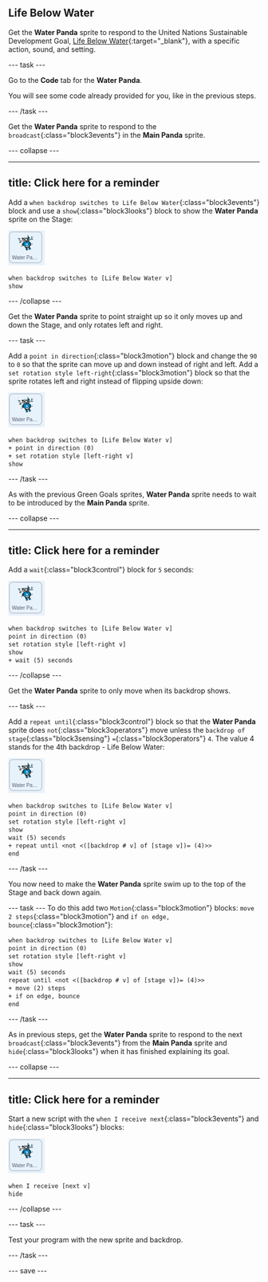 ## Life Below Water

Get the **Water Panda** sprite to respond to the United Nations Sustainable Development Goal, [Life Below Water](https://www.undp.org/content/undp/en/home/sustainable-development-goals/goal-14-life-below-water.html){:target="\_blank"}, with a specific action, sound, and setting.

--- task ---

Go to the **Code** tab for the **Water Panda**.

You will see some code already provided for you, like in the previous steps.

--- /task ---

Get the **Water Panda** sprite to respond to the `broadcast`{:class="block3events"} in the **Main Panda** sprite.

--- collapse ---

---
title: Click here for a reminder
---

Add a  `when backdrop switches to Life Below Water`{:class="block3events"} block and use a `show`{:class="block3looks"} block to show the **Water Panda** sprite on the Stage:

![image of the Water Panda sprite](images/waterpanda-sprite.png)

```blocks3
when backdrop switches to [Life Below Water v]
show
```

--- /collapse ---

Get the **Water Panda** sprite to point straight up so it only moves up and down the Stage, and only rotates left and right.

--- task ---

Add a `point in direction`{:class="block3motion"} block and change the `90` to `0` so that the sprite can move up and down instead of right and left. Add a `set rotation style left-right`{:class="block3motion"} block so that the sprite rotates left and right instead of flipping upside down:

![image of the Water Panda sprite](images/waterpanda-sprite.png)

```blocks3
when backdrop switches to [Life Below Water v]
+ point in direction (0)
+ set rotation style [left-right v]
show
```

--- /task ---

As with the previous Green Goals sprites, **Water Panda** sprite needs to wait to be introduced by the **Main Panda** sprite.

--- collapse ---

---
title: Click here for a reminder
---

Add a `wait`{:class="block3control"} block for `5` seconds:

![image of the Water Panda sprite](images/waterpanda-sprite.png)

```blocks3
when backdrop switches to [Life Below Water v]
point in direction (0)
set rotation style [left-right v]
show
+ wait (5) seconds
```

--- /collapse ---

Get the **Water Panda** sprite to only move when its backdrop shows.

--- task ---

Add a `repeat until`{:class="block3control"} block so that the **Water Panda** sprite does `not`{:class="block3operators"} move unless the `backdrop of stage`{:class="block3sensing"} `=`{:class="block3operators"} `4`. The value 4 stands for the 4th backdrop - Life Below Water:

![image of the Water Panda sprite](images/waterpanda-sprite.png)

```blocks3
when backdrop switches to [Life Below Water v]
point in direction (0)
set rotation style [left-right v]
show
wait (5) seconds
+ repeat until <not <([backdrop # v] of [stage v])= (4)>>
end
```
--- /task ---

You now need to make the  **Water Panda** sprite swim up to the top of the Stage and back down again.

--- task ---
To do this add two `Motion`{:class="block3motion"} blocks: `move 2 steps`{:class="block3motion"} and `if on edge, bounce`{:class="block3motion"}:

```blocks3
when backdrop switches to [Life Below Water v]
point in direction (0)
set rotation style [left-right v]
show
wait (5) seconds
repeat until <not <([backdrop # v] of [stage v])= (4)>>
+ move (2) steps
+ if on edge, bounce
end
```

--- /task ---

As in previous steps, get the **Water Panda** sprite to respond to the next `broadcast`{:class="block3events"} from the **Main Panda** sprite and `hide`{:class="block3looks"} when it has finished explaining its goal.

--- collapse ---

---
title: Click here for a reminder
---

Start a new script with the `when I receive next`{:class="block3events"} and `hide`{:class="block3looks"} blocks:

![image of the Water Panda sprite](images/waterpanda-sprite.png)

```blocks3
when I receive [next v]
hide
```

--- /collapse ---

--- task ---

Test your program with the new sprite and backdrop.

--- /task ---

--- save ---
